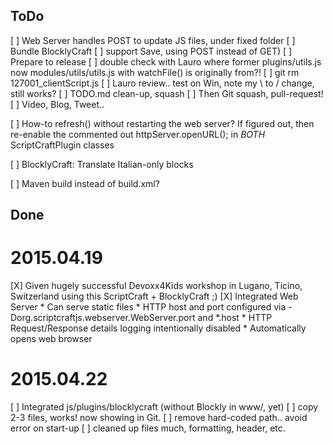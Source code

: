 ## ToDo

[ ] Web Server handles POST to update JS files, under fixed folder
     [ ] Bundle BlocklyCraft
     [ ] support Save, using POST instead of GET)
[ ] Prepare to release
     [ ] double check with Lauro where former plugins/utils.js now modules/utils/utils.js with watchFile() is originally from?!
     [ ] git rm 127001_clientScript.js
     [ ] Lauro review.. test on Win, note my \ to / change, still works?
     [ ] TODO.md clean-up, squash
     [ ] Then Git squash, pull-request!
     [ ] Video, Blog, Tweet..

[ ] How-to refresh() without restarting the web server? If figured out, then re-enable the commented out httpServer.openURL(); in *BOTH* ScriptCraftPlugin classes

[ ] BlocklyCraft: Translate Italian-only blocks

[ ] Maven build instead of build.xml?


## Done

# 2015.04.19
[X] Given hugely successful Devoxx4Kids workshop in Lugano, Ticino, Switzerland using this ScriptCraft + BlocklyCraft ;)
[X] Integrated Web Server
      * Can serve static files
      * HTTP host and port configured via -Dorg.scriptcraftjs.webserver.WebServer.port and *.host
      * HTTP Request/Response details logging intentionally disabled
      * Automatically opens web browser

# 2015.04.22
[ ] Integrated js/plugins/blocklycraft (without Blockly in www/, yet)
     [ ] copy 2-3 files, works! now showing in Git.
     [ ] remove hard-coded path.. avoid error on start-up
     [ ] cleaned up files much, formatting, header, etc. 
